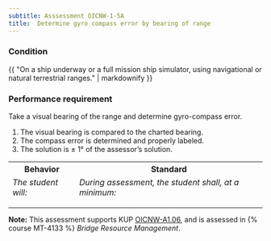 ```yaml
---
subtitle: Asssessment OICNW-1-5A
title:  Determine gyro compass error by bearing of range
---
```




### Condition

{{ "On a ship underway or a full mission ship simulator, using navigational or natural terrestrial ranges." | markdownify }}

### Performance requirement 

<table width='100%' class='Guidelines'>
 <thead>
 <tr>
     <th class='thirty'>Behavior</th>
     <th class='seventy'>Standard</th>
 </tr>
 <tr>
     <td><em>The student will:</em></td>
     <td><em>During assessment, the student shall, at a minimum:</em></td>
 </tr>
 </thead>
 <tbody>


<!--rowstart-->

Take a visual bearing of the range and determine gyro-compass error.

<!--cellbreak-->

1. The visual bearing is compared to the charted bearing.
2. The compass error is determined and properly labeled.
3. The solution is ± 1° of the assessor’s solution.

<!--rowend-->


 </tbody>
 </table>



*****

**Note:** This assessment supports KUP [OICNW-A1.06]({{site.baseurl}}/tables/21.html#OICNW-A1.06), and is assessed in  {% course  MT-4133 %}  *Bridge Resource Management*. 

